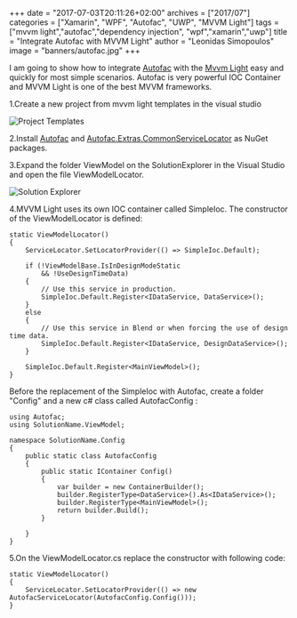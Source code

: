 +++
date = "2017-07-03T20:11:26+02:00"
archives = ["2017/07"]
categories = ["Xamarin", "WPF", "Autofac", "UWP", "MVVM Light"]
tags = ["mvvm light","autofac","dependency injection", "wpf","xamarin","uwp"]
title = "Integrate Autofac with MVVM Light"
author = "Leonidas Simopoulos"
image = "banners/autofac.jpg"
+++

I am going to show how to integrate [Autofac](https://autofac.org/) with the [Mvvm Light](http://www.mvvmlight.net/) easy and quickly for most simple scenarios. Autofac is very powerful IOC Container and MVVM Light is one of the best MVVM frameworks. 

1.Create a new project from mvvm light templates in the visual studio

![Project Templates](/images/mvvmlight_project_templates.JPG)
 
2.Install [Autofac](https://www.nuget.org/packages/Autofac/) and  [Autofac.Extras.CommonServiceLocator](https://www.nuget.org/packages/Autofac.Extras.CommonServiceLocator/) as NuGet packages.

3.Expand the folder ViewModel on the SolutionExplorer in the Visual Studio and open the file ViewModelLocator.

![Solution Explorer](/images/ViewmodelLocatorSolutionExplorer.JPG)

4.MVVM Light uses its own IOC container called SimpleIoc. The constructor of the  ViewModelLocator is defined:

```
static ViewModelLocator()
{
    ServiceLocator.SetLocatorProvider(() => SimpleIoc.Default);

    if (!ViewModelBase.IsInDesignModeStatic
        && !UseDesignTimeData)
    {
        // Use this service in production.
        SimpleIoc.Default.Register<IDataService, DataService>();
    }
    else
    {
        // Use this service in Blend or when forcing the use of design time data.
        SimpleIoc.Default.Register<IDataService, DesignDataService>();
    }

    SimpleIoc.Default.Register<MainViewModel>();
}
```

Before the replacement of the SimpleIoc with Autofac, create a folder "Config" and a new c# class called  AutofacConfig :

```
using Autofac;
using SolutionName.ViewModel;

namespace SolutionName.Config
{
    public static class AutofacConfig
    {
        public static IContainer Config()
        {
            var builder = new ContainerBuilder();
			builder.RegisterType<DataService>().As<IDataService>();
            builder.RegisterType<MainViewModel>();
            return builder.Build();
        }

    }
}

```

5.On the ViewModelLocator.cs replace the constructor with following code:

```
static ViewModelLocator()
{
    ServiceLocator.SetLocatorProvider(() => new AutofacServiceLocator(AutofacConfig.Config()));
}
```







